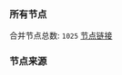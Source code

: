 ### 所有节点
合并节点总数: `1025`
[节点链接](https://raw.githubusercontent.com/rzhy1/11/master/sub/sub_merge_base64.txt)

### 节点来源